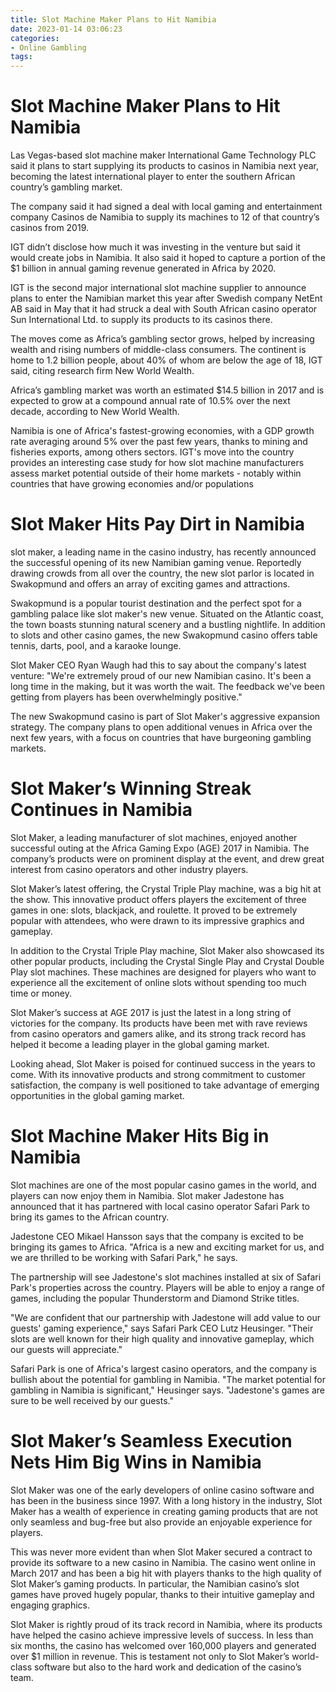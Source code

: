 ```yaml
---
title: Slot Machine Maker Plans to Hit Namibia
date: 2023-01-14 03:06:23
categories:
- Online Gambling
tags:
---
```



#  Slot Machine Maker Plans to Hit Namibia

Las Vegas-based slot machine maker International Game Technology PLC said it plans to start supplying its products to casinos in Namibia next year, becoming the latest international player to enter the southern African country’s gambling market.

The company said it had signed a deal with local gaming and entertainment company Casinos de Namibia to supply its machines to 12 of that country’s casinos from 2019.

IGT didn’t disclose how much it was investing in the venture but said it would create jobs in Namibia. It also said it hoped to capture a portion of the $1 billion in annual gaming revenue generated in Africa by 2020.

IGT is the second major international slot machine supplier to announce plans to enter the Namibian market this year after Swedish company NetEnt AB said in May that it had struck a deal with South African casino operator Sun International Ltd. to supply its products to its casinos there.

The moves come as Africa’s gambling sector grows, helped by increasing wealth and rising numbers of middle-class consumers. The continent is home to 1.2 billion people, about 40% of whom are below the age of 18, IGT said, citing research firm New World Wealth.

Africa’s gambling market was worth an estimated $14.5 billion in 2017 and is expected to grow at a compound annual rate of 10.5% over the next decade, according to New World Wealth.



Namibia is one of Africa's fastest-growing economies, with a GDP growth rate averaging around 5% over the past few years, thanks to mining and fisheries exports, among others sectors. IGT's move into the country provides an interesting case study for how slot machine manufacturers assess market potential outside of their home markets - notably within countries that have growing economies and/or populations

#  Slot Maker Hits Pay Dirt in Namibia

slot maker, a leading name in the casino industry, has recently announced the successful opening of its new Namibian gaming venue. Reportedly drawing crowds from all over the country, the new slot parlor is located in Swakopmund and offers an array of exciting games and attractions.

Swakopmund is a popular tourist destination and the perfect spot for a gambling palace like slot maker's new venue. Situated on the Atlantic coast, the town boasts stunning natural scenery and a bustling nightlife. In addition to slots and other casino games, the new Swakopmund casino offers table tennis, darts, pool, and a karaoke lounge.

Slot Maker CEO Ryan Waugh had this to say about the company's latest venture: "We're extremely proud of our new Namibian casino. It's been a long time in the making, but it was worth the wait. The feedback we've been getting from players has been overwhelmingly positive."

The new Swakopmund casino is part of Slot Maker's aggressive expansion strategy. The company plans to open additional venues in Africa over the next few years, with a focus on countries that have burgeoning gambling markets.

#  Slot Maker’s Winning Streak Continues in Namibia 

Slot Maker, a leading manufacturer of slot machines, enjoyed another successful outing at the Africa Gaming Expo (AGE) 2017 in Namibia. The company’s products were on prominent display at the event, and drew great interest from casino operators and other industry players.

Slot Maker’s latest offering, the Crystal Triple Play machine, was a big hit at the show. This innovative product offers players the excitement of three games in one: slots, blackjack, and roulette. It proved to be extremely popular with attendees, who were drawn to its impressive graphics and gameplay.

In addition to the Crystal Triple Play machine, Slot Maker also showcased its other popular products, including the Crystal Single Play and Crystal Double Play slot machines. These machines are designed for players who want to experience all the excitement of online slots without spending too much time or money.

 Slot Maker’s success at AGE 2017 is just the latest in a long string of victories for the company. Its products have been met with rave reviews from casino operators and gamers alike, and its strong track record has helped it become a leading player in the global gaming market.

Looking ahead, Slot Maker is poised for continued success in the years to come. With its innovative products and strong commitment to customer satisfaction, the company is well positioned to take advantage of emerging opportunities in the global gaming market.

#  Slot Machine Maker Hits Big in Namibia

Slot machines are one of the most popular casino games in the world, and players can now enjoy them in Namibia. Slot maker Jadestone has announced that it has partnered with local casino operator Safari Park to bring its games to the African country.

Jadestone CEO Mikael Hansson says that the company is excited to be bringing its games to Africa. "Africa is a new and exciting market for us, and we are thrilled to be working with Safari Park," he says.

The partnership will see Jadestone's slot machines installed at six of Safari Park's properties across the country. Players will be able to enjoy a range of games, including the popular Thunderstorm and Diamond Strike titles.

"We are confident that our partnership with Jadestone will add value to our guests' gaming experience," says Safari Park CEO Lutz Heusinger. "Their slots are well known for their high quality and innovative gameplay, which our guests will appreciate."

Safari Park is one of Africa's largest casino operators, and the company is bullish about the potential for gambling in Namibia. "The market potential for gambling in Namibia is significant," Heusinger says. "Jadestone's games are sure to be well received by our guests."

#  Slot Maker’s Seamless Execution Nets Him Big Wins in Namibia

Slot Maker was one of the early developers of online casino software and has been in the business since 1997. With a long history in the industry, Slot Maker has a wealth of experience in creating gaming products that are not only seamless and bug-free but also provide an enjoyable experience for players.

This was never more evident than when Slot Maker secured a contract to provide its software to a new casino in Namibia. The casino went online in March 2017 and has been a big hit with players thanks to the high quality of Slot Maker’s gaming products. In particular, the Namibian casino’s slot games have proved hugely popular, thanks to their intuitive gameplay and engaging graphics.

Slot Maker is rightly proud of its track record in Namibia, where its products have helped the casino achieve impressive levels of success. In less than six months, the casino has welcomed over 160,000 players and generated over $1 million in revenue. This is testament not only to Slot Maker’s world-class software but also to the hard work and dedication of the casino’s team.